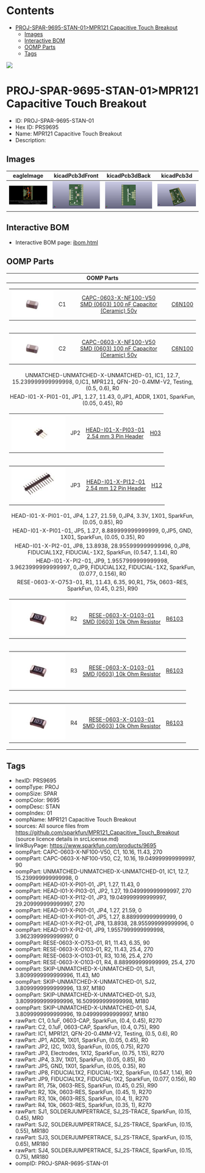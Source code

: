 



Contents
========

* [PROJ-SPAR-9695-STAN-01>MPR121 Capacitive Touch Breakout](#proj-spar-9695-stan-01mpr121-capacitive-touch-breakout)
	* [Images](#images)
	* [Interactive BOM](#interactive-bom)
	* [OOMP Parts](#oomp-parts)
	* [Tags](#tags)
  
![][im]
# PROJ-SPAR-9695-STAN-01>MPR121 Capacitive Touch Breakout

- ID: PROJ-SPAR-9695-STAN-01
- Hex ID: PRS9695
- Name: MPR121 Capacitive Touch Breakout
- Description: 

## Images
  
  

|eagleImage|kicadPcb3dFront|kicadPcb3dBack|kicadPcb3d|
| :---: | :---: | :---: | :---: |
|[![eagleImage](eagleImage_140.png)](eagleImage_600.png)|[![kicadPcb3dFront](kicadPcb3dFront_140.png)](kicadPcb3dFront_600.png)|[![kicadPcb3dBack](kicadPcb3dBack_140.png)](kicadPcb3dBack_600.png)|[![kicadPcb3d](kicadPcb3d_140.png)](kicadPcb3d_600.png)|

## Interactive BOM

- Interactive BOM page: [ibom.html](kicad/bom/ibom.html)

## OOMP Parts
  

|OOMP Parts|
| :---: |
|<table><tr><td>![CAPC-0603-X-NF100-V50](https://raw.githubusercontent.com/oomlout/oomlout_OOMP_parts/main/CAPC-0603-X-NF100-V50/image_140.jpg)</td><td> C1</td><td>[CAPC-0603-X-NF100-V50<br>SMD (0603) 100 nF Capacitor (Ceramic) 50v](https://github.com/oomlout/oomlout_OOMP_parts/tree/main/CAPC-0603-X-NF100-V50/)</td><td>[C6N100](https://github.com/oomlout/oomlout_OOMP_parts/tree/main/CAPC-0603-X-NF100-V50/)</td></tr></table>|
|<table><tr><td>![CAPC-0603-X-NF100-V50](https://raw.githubusercontent.com/oomlout/oomlout_OOMP_parts/main/CAPC-0603-X-NF100-V50/image_140.jpg)</td><td> C2</td><td>[CAPC-0603-X-NF100-V50<br>SMD (0603) 100 nF Capacitor (Ceramic) 50v](https://github.com/oomlout/oomlout_OOMP_parts/tree/main/CAPC-0603-X-NF100-V50/)</td><td>[C6N100](https://github.com/oomlout/oomlout_OOMP_parts/tree/main/CAPC-0603-X-NF100-V50/)</td></tr></table>|
|UNMATCHED-UNMATCHED-X-UNMATCHED-01, IC1, 12.7, 15.239999999999998, 0,IC1, MPR121, QFN-20-0.4MM-V2, Testing, (0.5, 0.6), R0|
|HEAD-I01-X-PI01-01, JP1, 1.27, 11.43, 0,JP1, ADDR, 1X01, SparkFun, (0.05, 0.45), R0|
|<table><tr><td>![HEAD-I01-X-PI03-01](https://raw.githubusercontent.com/oomlout/oomlout_OOMP_parts/main/HEAD-I01-X-PI03-01/image_140.jpg)</td><td> JP2</td><td>[HEAD-I01-X-PI03-01<br>2.54 mm 3 Pin Header](https://github.com/oomlout/oomlout_OOMP_parts/tree/main/HEAD-I01-X-PI03-01/)</td><td>[H03](https://github.com/oomlout/oomlout_OOMP_parts/tree/main/HEAD-I01-X-PI03-01/)</td></tr></table>|
|<table><tr><td>![HEAD-I01-X-PI12-01](https://raw.githubusercontent.com/oomlout/oomlout_OOMP_parts/main/HEAD-I01-X-PI12-01/image_140.jpg)</td><td> JP3</td><td>[HEAD-I01-X-PI12-01<br>2.54 mm 12 Pin Header](https://github.com/oomlout/oomlout_OOMP_parts/tree/main/HEAD-I01-X-PI12-01/)</td><td>[H12](https://github.com/oomlout/oomlout_OOMP_parts/tree/main/HEAD-I01-X-PI12-01/)</td></tr></table>|
|HEAD-I01-X-PI01-01, JP4, 1.27, 21.59, 0,JP4, 3.3V, 1X01, SparkFun, (0.05, 0.85), R0|
|HEAD-I01-X-PI01-01, JP5, 1.27, 8.889999999999999, 0,JP5, GND, 1X01, SparkFun, (0.05, 0.35), R0|
|HEAD-I01-X-PI2-01, JP8, 13.8938, 28.955999999999996, 0,JP8, FIDUCIAL1X2, FIDUCIAL-1X2, SparkFun, (0.547, 1.14), R0|
|HEAD-I01-X-PI2-01, JP9, 1.9557999999999998, 3.9623999999999997, 0,JP9, FIDUCIAL1X2, FIDUCIAL-1X2, SparkFun, (0.077, 0.156), R0|
|RESE-0603-X-O753-01, R1, 11.43, 6.35, 90,R1, 75k, 0603-RES, SparkFun, (0.45, 0.25), R90|
|<table><tr><td>![RESE-0603-X-O103-01](https://raw.githubusercontent.com/oomlout/oomlout_OOMP_parts/main/RESE-0603-X-O103-01/image_140.jpg)</td><td> R2</td><td>[RESE-0603-X-O103-01<br>SMD (0603) 10k Ohm Resistor](https://github.com/oomlout/oomlout_OOMP_parts/tree/main/RESE-0603-X-O103-01/)</td><td>[R6103](https://github.com/oomlout/oomlout_OOMP_parts/tree/main/RESE-0603-X-O103-01/)</td></tr></table>|
|<table><tr><td>![RESE-0603-X-O103-01](https://raw.githubusercontent.com/oomlout/oomlout_OOMP_parts/main/RESE-0603-X-O103-01/image_140.jpg)</td><td> R3</td><td>[RESE-0603-X-O103-01<br>SMD (0603) 10k Ohm Resistor](https://github.com/oomlout/oomlout_OOMP_parts/tree/main/RESE-0603-X-O103-01/)</td><td>[R6103](https://github.com/oomlout/oomlout_OOMP_parts/tree/main/RESE-0603-X-O103-01/)</td></tr></table>|
|<table><tr><td>![RESE-0603-X-O103-01](https://raw.githubusercontent.com/oomlout/oomlout_OOMP_parts/main/RESE-0603-X-O103-01/image_140.jpg)</td><td> R4</td><td>[RESE-0603-X-O103-01<br>SMD (0603) 10k Ohm Resistor](https://github.com/oomlout/oomlout_OOMP_parts/tree/main/RESE-0603-X-O103-01/)</td><td>[R6103](https://github.com/oomlout/oomlout_OOMP_parts/tree/main/RESE-0603-X-O103-01/)</td></tr></table>|

## Tags

- hexID: PRS9695
- oompType: PROJ
- oompSize: SPAR
- oompColor: 9695
- oompDesc: STAN
- oompIndex: 01
- oompName: MPR121 Capacitive Touch Breakout
- sources: All source files from https://github.com/sparkfun/MPR121_Capacitive_Touch_Breakout (source licence details in srcLicense.md)
- linkBuyPage: https://www.sparkfun.com/products/9695
- oompPart: CAPC-0603-X-NF100-V50, C1, 10.16, 11.43, 270
- oompPart: CAPC-0603-X-NF100-V50, C2, 10.16, 19.049999999999997, 90
- oompPart: UNMATCHED-UNMATCHED-X-UNMATCHED-01, IC1, 12.7, 15.239999999999998, 0
- oompPart: HEAD-I01-X-PI01-01, JP1, 1.27, 11.43, 0
- oompPart: HEAD-I01-X-PI03-01, JP2, 1.27, 19.049999999999997, 270
- oompPart: HEAD-I01-X-PI12-01, JP3, 19.049999999999997, 29.209999999999997, 270
- oompPart: HEAD-I01-X-PI01-01, JP4, 1.27, 21.59, 0
- oompPart: HEAD-I01-X-PI01-01, JP5, 1.27, 8.889999999999999, 0
- oompPart: HEAD-I01-X-PI2-01, JP8, 13.8938, 28.955999999999996, 0
- oompPart: HEAD-I01-X-PI2-01, JP9, 1.9557999999999998, 3.9623999999999997, 0
- oompPart: RESE-0603-X-O753-01, R1, 11.43, 6.35, 90
- oompPart: RESE-0603-X-O103-01, R2, 11.43, 25.4, 270
- oompPart: RESE-0603-X-O103-01, R3, 10.16, 25.4, 270
- oompPart: RESE-0603-X-O103-01, R4, 8.889999999999999, 25.4, 270
- oompPart: SKIP-UNMATCHED-X-UNMATCHED-01, SJ1, 3.8099999999999996, 11.43, M0
- oompPart: SKIP-UNMATCHED-X-UNMATCHED-01, SJ2, 3.8099999999999996, 13.97, M180
- oompPart: SKIP-UNMATCHED-X-UNMATCHED-01, SJ3, 3.8099999999999996, 16.509999999999998, M180
- oompPart: SKIP-UNMATCHED-X-UNMATCHED-01, SJ4, 3.8099999999999996, 19.049999999999997, M180
- rawPart: C1, 0.1uF, 0603-CAP, SparkFun, (0.4, 0.45), R270
- rawPart: C2, 0.1uF, 0603-CAP, SparkFun, (0.4, 0.75), R90
- rawPart: IC1, MPR121, QFN-20-0.4MM-V2, Testing, (0.5, 0.6), R0
- rawPart: JP1, ADDR, 1X01, SparkFun, (0.05, 0.45), R0
- rawPart: JP2, I2C, 1X03, SparkFun, (0.05, 0.75), R270
- rawPart: JP3, Electrodes, 1X12, SparkFun, (0.75, 1.15), R270
- rawPart: JP4, 3.3V, 1X01, SparkFun, (0.05, 0.85), R0
- rawPart: JP5, GND, 1X01, SparkFun, (0.05, 0.35), R0
- rawPart: JP8, FIDUCIAL1X2, FIDUCIAL-1X2, SparkFun, (0.547, 1.14), R0
- rawPart: JP9, FIDUCIAL1X2, FIDUCIAL-1X2, SparkFun, (0.077, 0.156), R0
- rawPart: R1, 75k, 0603-RES, SparkFun, (0.45, 0.25), R90
- rawPart: R2, 10k, 0603-RES, SparkFun, (0.45, 1), R270
- rawPart: R3, 10k, 0603-RES, SparkFun, (0.4, 1), R270
- rawPart: R4, 10k, 0603-RES, SparkFun, (0.35, 1), R270
- rawPart: SJ1, SOLDERJUMPERTRACE, SJ_2S-TRACE, SparkFun, (0.15, 0.45), MR0
- rawPart: SJ2, SOLDERJUMPERTRACE, SJ_2S-TRACE, SparkFun, (0.15, 0.55), MR180
- rawPart: SJ3, SOLDERJUMPERTRACE, SJ_2S-TRACE, SparkFun, (0.15, 0.65), MR180
- rawPart: SJ4, SOLDERJUMPERTRACE, SJ_2S-TRACE, SparkFun, (0.15, 0.75), MR180
- oompID: PROJ-SPAR-9695-STAN-01



[im]: kicadPcb3d_450.png
